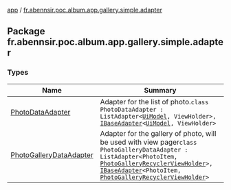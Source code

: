 [app](../index.md) / [fr.abennsir.poc.album.app.gallery.simple.adapter](./index.md)

## Package fr.abennsir.poc.album.app.gallery.simple.adapter

### Types

| Name | Summary |
|---|---|
| [PhotoDataAdapter](-photo-data-adapter/index.md) | Adapter for the list of photo.`class PhotoDataAdapter : ListAdapter<`[`UiModel`](../fr.abennsir.poc.album.app.gallery.data/-ui-model/index.md)`, ViewHolder>, `[`IBaseAdapter`](../fr.abennsir.poc.album.app.gallery.adapter/-i-base-adapter/index.md)`<`[`UiModel`](../fr.abennsir.poc.album.app.gallery.data/-ui-model/index.md)`, ViewHolder>` |
| [PhotoGalleryDataAdapter](-photo-gallery-data-adapter/index.md) | Adapter for the gallery of photo, will be used with view pager`class PhotoGalleryDataAdapter : ListAdapter<PhotoItem, `[`PhotoGalleryRecyclerViewHolder`](../fr.abennsir.poc.album.app.gallery.viewholder/-photo-gallery-recycler-view-holder/index.md)`>, `[`IBaseAdapter`](../fr.abennsir.poc.album.app.gallery.adapter/-i-base-adapter/index.md)`<PhotoItem, `[`PhotoGalleryRecyclerViewHolder`](../fr.abennsir.poc.album.app.gallery.viewholder/-photo-gallery-recycler-view-holder/index.md)`>` |
